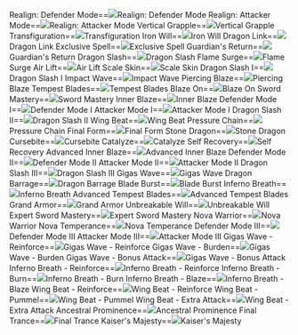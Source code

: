 Realign: Defender Mode==<img src="upload/mxd/Kaiser/Skill Realign Defender Mode.png"/>Realign: Defender Mode
Realign: Attacker Mode==<img src="upload/mxd/Kaiser/Skill Realign Attacker Mode.png"/>Realign: Attacker Mode
Vertical Grapple==<img src="upload/mxd/Kaiser/Skill Vertical Grapple.png"/>Vertical Grapple
Transfiguration==<img src="upload/mxd/Kaiser/Skill Transfiguration.png"/>Transfiguration
Iron Will==<img src="upload/mxd/Kaiser/Skill Iron Will (Kaiser).png"/>Iron Will
Dragon Link==<img src="upload/mxd/Kaiser/Skill Dragon Link.png"/>Dragon Link
Exclusive Spell==<img src="upload/mxd/Kaiser/Skill Exclusive Spell (Nova).png"/>Exclusive Spell
Guardian's Return==<img src="upload/mxd/Kaiser/Skill Guardian's Return.png"/>Guardian's Return
Dragon Slash==<img src="upload/mxd/Kaiser/Skill Dragon Slash.png"/>Dragon Slash
Flame Surge==<img src="upload/mxd/Kaiser/Skill Flame Surge (Kaiser).png"/>Flame Surge
Air Lift==<img src="upload/mxd/Kaiser/Skill Air Lift.png"/>Air Lift
Scale Skin==<img src="upload/mxd/Kaiser/Skill Scale Skin.png"/>Scale Skin
Dragon Slash I==<img src="upload/mxd/Kaiser/Skill Dragon Slash I.png"/>Dragon Slash I
Impact Wave==<img src="upload/mxd/Kaiser/Skill Impact Wave.png"/>Impact Wave
Piercing Blaze==<img src="upload/mxd/Kaiser/Skill Piercing Blaze.png"/>Piercing Blaze
Tempest Blades==<img src="upload/mxd/Kaiser/Skill Tempest Blades.png"/>Tempest Blades
Blaze On==<img src="upload/mxd/Kaiser/Skill Blaze On.png"/>Blaze On
Sword Mastery==<img src="upload/mxd/Kaiser/Skill Sword Mastery (Kaiser).png"/>Sword Mastery
Inner Blaze==<img src="upload/mxd/Kaiser/Skill Inner Blaze.png"/>Inner Blaze
Defender Mode I==<img src="upload/mxd/Kaiser/Skill Defender Mode I.png"/>Defender Mode I
Attacker Mode I==<img src="upload/mxd/Kaiser/Skill Defender Mode I.png"/>Attacker Mode I
Dragon Slash II==<img src="upload/mxd/Kaiser/Skill Dragon Slash II.png"/>Dragon Slash II
Wing Beat==<img src="upload/mxd/Kaiser/Skill Wing Beat.png"/>Wing Beat
Pressure Chain==<img src="upload/mxd/Kaiser/Skill Pressure Chain.png"/>Pressure Chain
Final Form==<img src="upload/mxd/Kaiser/Skill Final Form.png"/>Final Form
Stone Dragon==<img src="upload/mxd/Kaiser/Skill Stone Dragon.png"/>Stone Dragon
Cursebite==<img src="upload/mxd/Kaiser/Skill Cursebite.png"/>Cursebite
Catalyze==<img src="upload/mxd/Kaiser/Skill Catalyze.png"/>Catalyze
Self Recovery==<img src="upload/mxd/Kaiser/Skill Self Recovery (Kaiser).png"/>Self Recovery
Advanced Inner Blaze==<img src="upload/mxd/Kaiser/Skill Advanced Inner Blaze.png"/>Advanced Inner Blaze
Defender Mode II==<img src="upload/mxd/Kaiser/Skill Defender Mode II.png"/>Defender Mode II
Attacker Mode II==<img src="upload/mxd/Kaiser/Skill Defender Mode II.png"/>Attacker Mode II
Dragon Slash III==<img src="upload/mxd/Kaiser/Skill Dragon Slash III.png"/>Dragon Slash III
Gigas Wave==<img src="upload/mxd/Kaiser/Skill Gigas Wave.png"/>Gigas Wave
Dragon Barrage==<img src="upload/mxd/Kaiser/Skill Dragon Barrage.png"/>Dragon Barrage
Blade Burst==<img src="upload/mxd/Kaiser/Skill Blade Burst.png"/>Blade Burst
Inferno Breath==<img src="upload/mxd/Kaiser/Skill Inferno Breath.png"/>Inferno Breath
Advanced Tempest Blades==<img src="upload/mxd/Kaiser/Skill Advanced Tempest Blades.png"/>Advanced Tempest Blades
Grand Armor==<img src="upload/mxd/Kaiser/Skill Grand Armor.png"/>Grand Armor
Unbreakable Will==<img src="upload/mxd/Kaiser/Skill Unbreakable Will.png"/>Unbreakable Will
Expert Sword Mastery==<img src="upload/mxd/Kaiser/Skill Expert Sword Mastery (Kaiser).png"/>Expert Sword Mastery
Nova Warrior==<img src="upload/mxd/Kaiser/Skill Nova Warrior (Kaiser).png"/>Nova Warrior
Nova Temperance==<img src="upload/mxd/Kaiser/Skill Nova Temperance.png"/>Nova Temperance
Defender Mode III==<img src="upload/mxd/Kaiser/Skill Defender Mode III.png"/>Defender Mode III
Attacker Mode III==<img src="upload/mxd/Kaiser/Skill Defender Mode III.png"/>Attacker Mode III
Gigas Wave \- Reinforce==<img src="upload/mxd/Kaiser/Skill Gigas Wave - Reinforce.png"/>Gigas Wave - Reinforce
Gigas Wave \- Burden==<img src="upload/mxd/Kaiser/Skill Gigas Wave - Burden.png"/>Gigas Wave - Burden
Gigas Wave \- Bonus Attack==<img src="upload/mxd/Kaiser/Skill Gigas Wave - Bonus Attack.png"/>Gigas Wave - Bonus Attack
Inferno Breath \- Reinforce==<img src="upload/mxd/Kaiser/Skill Inferno Breath - Reinforce.png"/>Inferno Breath - Reinforce
Inferno Breath \- Burn==<img src="upload/mxd/Kaiser/Skill Inferno Breath - Burn.png"/>Inferno Breath - Burn
Inferno Breath \- Blaze==<img src="upload/mxd/Kaiser/Skill Inferno Breath - Blaze.png"/>Inferno Breath - Blaze
Wing Beat \- Reinforce==<img src="upload/mxd/Kaiser/Skill Wing Beat - Reinforce.png"/>Wing Beat - Reinforce
Wing Beat \- Pummel==<img src="upload/mxd/Kaiser/Skill Wing Beat - Pummel.png"/>Wing Beat - Pummel
Wing Beat \- Extra Attack==<img src="upload/mxd/Kaiser/Skill Wing Beat - Extra Attack.png"/>Wing Beat - Extra Attack
Ancestral Prominence==<img src="upload/mxd/Kaiser/Skill Ancestral Prominence.png"/>Ancestral Prominence
Final Trance==<img src="upload/mxd/Kaiser/Skill Final Trance.png"/>Final Trance
Kaiser's Majesty==<img src="upload/mxd/Kaiser/Skill Kaiser's Majesty.png"/>Kaiser's Majesty
